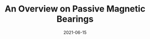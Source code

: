 ---
title: "An Overview on Passive Magnetic Bearings"
link: https://ieeexplore.ieee.org/document/9449571
collection: publications
permalink: /publication/2021_IEEE_an_overview_on_passive_magnetic_bearings
date: 2021-06-15
venue: 'IEEE International Electric Machines & Drives Conference (IEMDC)'
paperurl: 'https://ieeexplore.ieee.org/document/9449571'
citation: 'T. S. Slininger, W. Chan, E. L. Severson and B. Jawdat, "An Overview on Passive Magnetic Bearings," 2021 IEEE International Electric Machines & Drives Conference (IEMDC), Hartford, CT, USA, 2021, pp. 1-8, doi: 10.1109/IEMDC47953.2021.9449571.'
---